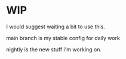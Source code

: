 # WIP 

I would suggest waiting a bit to use this.

main branch is my stable config for daily work

nightly is the new stuff i'm working on.
